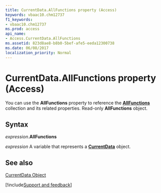 ```yaml
---
title: CurrentData.AllFunctions property (Access)
keywords: vbaac10.chm12737
f1_keywords:
- vbaac10.chm12737
ms.prod: access
api_name:
- Access.CurrentData.AllFunctions
ms.assetid: 823d8ae8-b8b0-5bef-afe5-eeda12300738
ms.date: 06/08/2017
localization_priority: Normal
---
```



# CurrentData.AllFunctions property (Access)

You can use the  **AllFunctions** property to reference the **[AllFunctions](Access.AllFunctions.md)** collection and its related properties. Read-only **AllFunctions** object.


## Syntax

_expression_.**AllFunctions**

_expression_ A variable that represents a **[CurrentData](Access.CurrentData.md)** object.


## See also


[CurrentData Object](Access.CurrentData.md)

[!include[Support and feedback](~/includes/feedback-boilerplate.md)]